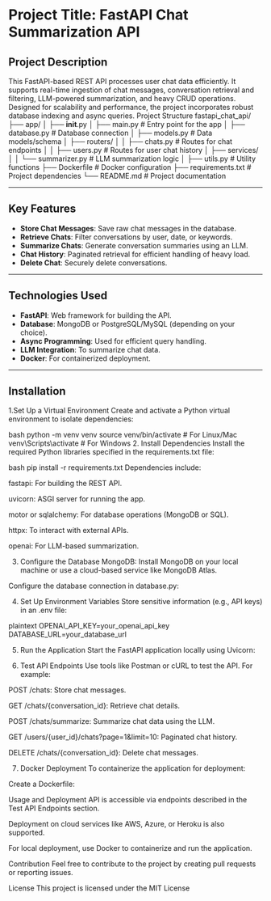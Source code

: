 # Project Title: FastAPI Chat Summarization API

## Project Description
This FastAPI-based REST API processes user chat data efficiently. It supports real-time ingestion of chat messages, conversation retrieval and filtering, LLM-powered summarization, and heavy CRUD operations. Designed for scalability and performance, the project incorporates robust database indexing and async queries.
Project Structure
fastapi_chat_api/
├── app/
│   ├── __init__.py
│   ├── main.py  # Entry point for the app
│   ├── database.py  # Database connection
│   ├── models.py  # Data models/schema
│   ├── routers/
│   │   ├── chats.py  # Routes for chat endpoints
│   │   ├── users.py  # Routes for user chat history
│   ├── services/
│   │   └── summarizer.py  # LLM summarization logic
│   ├── utils.py  # Utility functions
├── Dockerfile  # Docker configuration
├── requirements.txt  # Project dependencies
└── README.md  # Project documentation

---

## Key Features
- **Store Chat Messages**: Save raw chat messages in the database.
- **Retrieve Chats**: Filter conversations by user, date, or keywords.
- **Summarize Chats**: Generate conversation summaries using an LLM.
- **Chat History**: Paginated retrieval for efficient handling of heavy load.
- **Delete Chat**: Securely delete conversations.

---

## Technologies Used
- **FastAPI**: Web framework for building the API.
- **Database**: MongoDB or PostgreSQL/MySQL (depending on your choice).
- **Async Programming**: Used for efficient query handling.
- **LLM Integration**: To summarize chat data.
- **Docker**: For containerized deployment.

---

## Installation
1.Set Up a Virtual Environment
Create and activate a Python virtual environment to isolate dependencies:

bash
python -m venv venv
source venv/bin/activate  # For Linux/Mac
venv\Scripts\activate  # For Windows
2. Install Dependencies
Install the required Python libraries specified in the requirements.txt file:

bash
pip install -r requirements.txt
Dependencies include:

fastapi: For building the REST API.

uvicorn: ASGI server for running the app.

motor or sqlalchemy: For database operations (MongoDB or SQL).

httpx: To interact with external APIs.

openai: For LLM-based summarization.

3. Configure the Database
MongoDB:
Install MongoDB on your local machine or use a cloud-based service like MongoDB Atlas.

Configure the database connection in database.py:


4. Set Up Environment Variables
Store sensitive information (e.g., API keys) in an .env file:

plaintext
OPENAI_API_KEY=your_openai_api_key
DATABASE_URL=your_database_url

5. Run the Application
Start the FastAPI application locally using Uvicorn:


6. Test API Endpoints
Use tools like Postman or cURL to test the API. For example:

POST /chats: Store chat messages.

GET /chats/{conversation_id}: Retrieve chat details.

POST /chats/summarize: Summarize chat data using the LLM.

GET /users/{user_id}/chats?page=1&limit=10: Paginated chat history.

DELETE /chats/{conversation_id}: Delete chat messages.

7. Docker Deployment
To containerize the application for deployment:

Create a Dockerfile:

Usage and Deployment
API is accessible via endpoints described in the Test API Endpoints section.

Deployment on cloud services like AWS, Azure, or Heroku is also supported.

For local deployment, use Docker to containerize and run the application.

Contribution
Feel free to contribute to the project by creating pull requests or reporting issues.

License
This project is licensed under the MIT License

